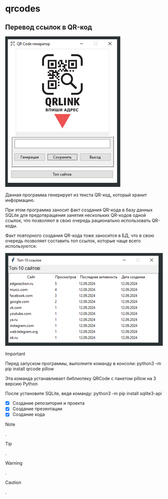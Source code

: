 # qrcodes
## Перевод ссылок в QR-код
![Картинка](start.PNG)

Данная программа генерирует из текста QR-код, который хранит информацию.

При этом программа заносит факт создания QR-кода в базу данных SQLite для предотвращения занятия нескольких QR-кодов одной ссылок, что позволяют в свою очередь рационально использовать QR-коды.

Факт повторного создания QR-кода тоже заносится в БД, что в свою очередь позволяет составить топ ссылок, которые чаще всего используются.

![Картинка](top10.PNG)

> [!IMPORTANT]
> Перед запуском программы, выполните команду в консоли: python3 -m pip install qrcode pillow
> 
> Эта команда устанавливает библиотеку QRCode с пакетом pillow на 3 версию Python
>
> После установите SQLite, ведя команду: python3 -m pip install sqlite3-api

- [x] Создание репозитория и проекта
- [x] Создание презентации
- [x] Создание кода

> [!NOTE]
> .

> [!TIP]
> .

> [!WARNING]
> .

> [!CAUTION]
> .
